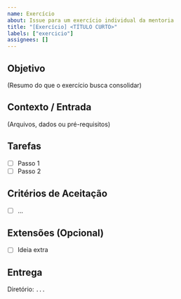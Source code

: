 ```yaml
---
name: Exercício
about: Issue para um exercício individual da mentoria
title: "[Exercício] <TÍTULO CURTO>"
labels: ["exercicio"]
assignees: []
---
```


## Objetivo
(Resumo do que o exercício busca consolidar)

## Contexto / Entrada
(Arquivos, dados ou pré-requisitos)

## Tarefas
- [ ] Passo 1
- [ ] Passo 2

## Critérios de Aceitação
- [ ] ...

## Extensões (Opcional)
- [ ] Ideia extra

## Entrega
Diretório: `...`